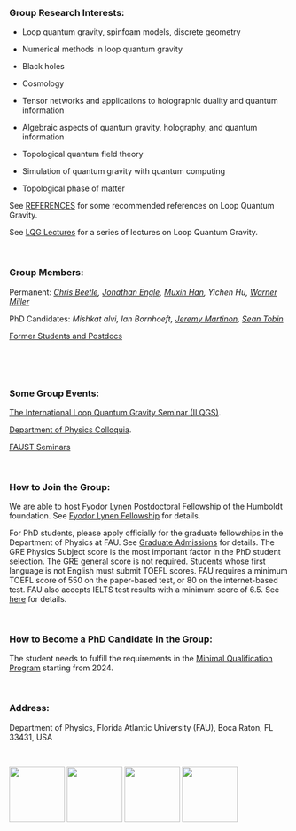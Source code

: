 &nbsp;


### Group Research Interests:

- Loop quantum gravity, spinfoam models, discrete geometry

- Numerical methods in loop quantum gravity

- Black holes

- Cosmology

- Tensor networks and applications to holographic duality and quantum information

- Algebraic aspects of quantum gravity, holography, and quantum information

- Topological quantum field theory

- Simulation of quantum gravity with quantum computing

- Topological phase of matter

See [REFERENCES](https://hamsyn.github.io/LQG-group/reference) for some recommended references on Loop Quantum Gravity.

See [LQG Lectures](https://hamsyn.github.io/LQG-group/lecture) for a series of lectures on Loop Quantum Gravity.

&nbsp;

### Group Members:

Permanent: _[Chris Beetle](https://www.physics.fau.edu/people/faculty/beetle.php), [Jonathan Engle](https://www.physics.fau.edu/people/faculty/engle.php), [Muxin Han](http://www.physics.fau.edu/people/faculty/han.php), Yichen Hu, [Warner Miller](https://www.physics.fau.edu/people/faculty/miller.php)_ 

<!-- Postdoc: _[Qiaoyin Pan](https://www.physics.fau.edu/people/postdocs/qiaoyin-pan.php)_-->

PhD Candidates: _Mishkat alvi, Ian Bornhoeft, [Jeremy Martinon](https://www.physics.fau.edu/people/students/jeremy-martinon.php), [Sean Tobin](https://www.physics.fau.edu/people/students/sean-tobin.php)_

[Former Students and Postdocs](https://hamsyn.github.io/LQG-group/past)

&nbsp;

<!-- ### Long-term Collaborations:

_[Kristina Giesel](http://www.gravity.physik.fau.de/person/kristina-giesel/) (FAU Erlangen), [Zichang Huang](https://inspirehep.net/literature?sort=mostrecent&size=25&page=1&q=a%20Z.Huang.13) (Fudan Univ.), [Hongguang Liu](https://www.gravity.physik.fau.de/person/hongguang-liu/) (FAU Erlangen), [Cong Zhang](https://www.fuw.edu.pl/people.html?show=395279) (FAU Erlangen), [Dongxue Qu](https://perimeterinstitute.ca/people/dongxue-qu) (Perimeter Institute), [Francesca Vidotto](https://physics.uwo.ca/people/faculty_web_pages/vidotto.html) (Western Univ.), [Carlo Rovelli](https://www.cpt.univ-mrs.fr/~rovelli/) (Western Univ. & CPT Marseille)_-->

<!-- Visitors: _Klaus Liegener, Andrea Dapor, Yuting Hu, Zonghong Zhu, Yongge Ma, Yidun Wan, Hongguang Liu, Zichen He, Ling-Yan Hung, Lingzhen Guo, ......_-->

&nbsp;

### Some Group Events:

<!-- We have regular group meetings usually on Monday morning. See [GROUP MEETINGS](https://hamsyn.github.io/LQG-group/meeting) for information.-->

[The International Loop Quantum Gravity Seminar (ILQGS)](http://relativity.phys.lsu.edu/ilqgs/).

[Department of Physics Colloquia](http://www.physics.fau.edu/events-news/index.php).

[FAUST Seminars](http://www.physics.fau.edu/research/faust/seminar.php)

&nbsp;

### How to Join the Group:

<!-- Fudan-FAU Joint Postdoctoral Position in Quantum Gravity -->

We are able to host Fyodor Lynen Postdoctoral Fellowship of the Humboldt foundation. See [Fyodor Lynen Fellowship](https://www.humboldt-foundation.de/web/lynen-fellowship.html) for details.

For PhD students, please apply officially for the graduate fellowships in the Department of Physics at FAU. See [Graduate Admissions](http://www.physics.fau.edu/graduate-admissions/index.php) for details. The GRE Physics Subject score is the most important factor in the PhD student selection. The GRE general score is not required. Students whose first language is not English must submit TOEFL scores. FAU requires a minimum TOEFL score of 550 on the paper-based test, or 80 on the internet-based test. FAU also accepts IELTS test results with a minimum score of 6.5. See [here](http://www.fau.edu/admissions/international/requirements.php) for details.

&nbsp;

### How to Become a PhD Candidate in the Group:

The student needs to fulfill the requirements in the [Minimal Qualification Program](https://hamsyn.github.io/LQG-group/minimalqual) starting from 2024.



&nbsp;

### Address:

Department of Physics, Florida Atlantic University (FAU), Boca Raton, FL 33431, USA 

&nbsp;

<img src="https://upload.wikimedia.org/wikipedia/commons/7/7e/NSF_logo.png" height="100"> <img src="https://www.humboldt-foundation.de/dest/images/AvH-Logo.svg" height="100"> <img src="https://hamsyn.github.io/LQG-group/FAUlogo3.png" height="100"> <img src="https://www.templeton.org/wp-content/uploads/2022/01/JTF_logo_wtagline.png" height="100">

